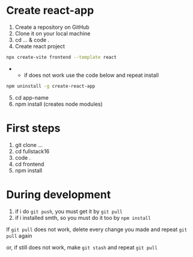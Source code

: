 # Create react-app
1. Create a repository on GitHub
2. Clone it on your local machine
3. cd ...  &  code .
4. Create react project
```bash
npx create-vite frontend --template react
```
- - if does not work use the code below and repeat install
```bash
npm uninstall -g create-react-app
```
5. cd app-name 
6. npm install (creates node modules)
<!-- ------------------------------ -->
<!-- ------------------------------ -->
<!-- ------------------------------ -->
# First steps
1. git clone ...
2. cd fullstack16
3. code .
4. cd frontend
5. npm install
<!-- ------------------------------ -->
<!-- ------------------------------ -->
<!-- ------------------------------ -->
# During development
1. if i do `git push`, you must get it by `git pull`
2. if i installed smth, so you must do it too by `npm install`

<!-- ------------------------------ -->
<!-- ------------------------------ -->
<!-- ------------------------------ -->
If `git pull` does not work, delete every change you made and repeat `git pull` again

or, if still does not work, make `git stash` and repeat `git pull`